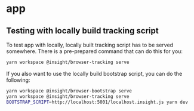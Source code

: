 # app

## Testing with locally build tracking script

To test app with locally, locally built tracking script has to be served somewhere. There is a pre-prepared command that can do this for you:

```sh
yarn workspace @insight/browser-tracking serve
```

If you also want to use the locally build bootstrap script, you can do the following:

```sh
yarn workspace @insight/browser-bootstrap serve
yarn workspace @insight/browser-tracking serve
BOOTSTRAP_SCRIPT=http://localhost:5001/localhost.insight.js yarn dev
```
